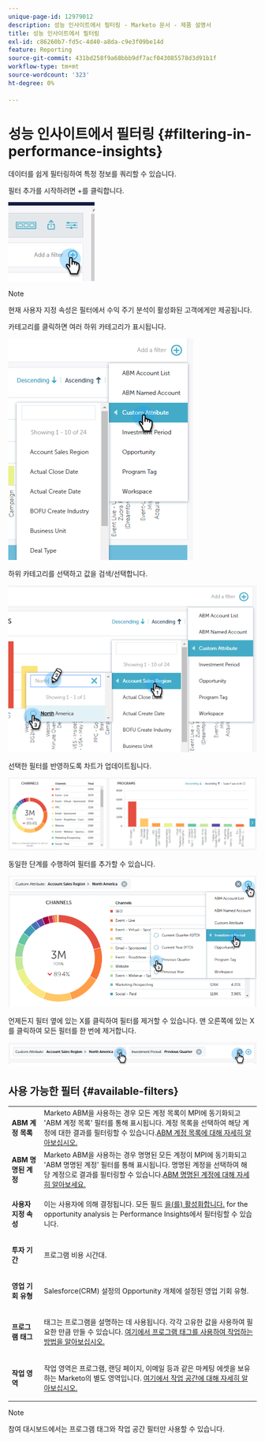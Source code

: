 ```yaml
---
unique-page-id: 12979012
description: 성능 인사이트에서 필터링 - Marketo 문서 - 제품 설명서
title: 성능 인사이트에서 필터링
exl-id: c86260b7-fd5c-4d40-a8da-c9e3f09be14d
feature: Reporting
source-git-commit: 431bd258f9a68bbb9df7acf043085578d3d91b1f
workflow-type: tm+mt
source-wordcount: '323'
ht-degree: 0%

---
```


# 성능 인사이트에서 필터링 {#filtering-in-performance-insights}

데이터를 쉽게 필터링하여 특정 정보를 쿼리할 수 있습니다.

필터 추가를 시작하려면 +를 클릭합니다.

![](assets/1-1.png)

>[!NOTE]
>
>현재 사용자 지정 속성은 필터에서 수익 주기 분석이 활성화된 고객에게만 제공됩니다.

카테고리를 클릭하면 여러 하위 카테고리가 표시됩니다.

![](assets/two-1.png)

하위 카테고리를 선택하고 값을 검색/선택합니다.

![](assets/three.png)

선택한 필터를 반영하도록 차트가 업데이트됩니다.

![](assets/four-1.png)

동일한 단계를 수행하여 필터를 추가할 수 있습니다.

![](assets/five.png)

언제든지 필터 옆에 있는 X를 클릭하여 필터를 제거할 수 있습니다. 맨 오른쪽에 있는 X를 클릭하여 모든 필터를 한 번에 제거합니다.

![](assets/6-2.png)

## 사용 가능한 필터 {#available-filters}

<table> 
 <tbody> 
  <tr> 
   <td colspan="1"><strong>ABM 계정 목록</strong></td> 
   <td colspan="1">Marketo ABM을 사용하는 경우 모든 계정 목록이 MPI에 동기화되고 'ABM 계정 목록' 필터를 통해 표시됩니다. 계정 목록을 선택하여 해당 계정에 대한 결과를 필터링할 수 있습니다.<a href="https://docs.marketo.com/display/public/DOCS/Account-Based+Web+Marketing+with+ABM" rel="nofollow">ABM 계정 목록에 대해 자세히 알아보십시오.</a></td> 
  </tr> 
  <tr> 
   <td colspan="1"><strong>ABM 명명된 계정</strong></td> 
   <td colspan="1">Marketo ABM을 사용하는 경우 명명된 모든 계정이 MPI에 동기화되고 'ABM 명명된 계정' 필터를 통해 표시됩니다. 명명된 계정을 선택하여 해당 계정으로 결과를 필터링할 수 있습니다.<a href="https://docs.marketo.com/x/eaCt" rel="nofollow">ABM 명명된 계정에 대해 자세히 알아보세요.</a></td> 
  </tr> 
  <tr> 
   <td colspan="1"><strong>사용자 지정 속성</strong></td> 
   <td colspan="1"><p>이는 사용자에 의해 결정됩니다. 모든 필드 <a href="/help/marketo/product-docs/reporting/revenue-cycle-analytics/revenue-tools/enabling-custom-field-sync-for-revenue-cycle-analytics.md" rel="nofollow">을(를) 활성화합니다.</a> for the opportunity analysis 는 Performance Insights에서 필터링할 수 있습니다.</p></td> 
  </tr> 
  <tr> 
   <td colspan="1"><p><strong>투자 기간</strong></p></td> 
   <td colspan="1"><p>프로그램 비용 시간대.</p></td> 
  </tr> 
  <tr> 
   <td colspan="1"><p><strong>영업 기회 유형</strong></p></td> 
   <td colspan="1"><p>Salesforce(CRM) 설정의 Opportunity 개체에 설정된 영업 기회 유형.</p></td> 
  </tr> 
  <tr> 
   <td><p><strong>프로그램 태그</strong></p></td> 
   <td><p>태그는 프로그램을 설명하는 데 사용됩니다. 각각 고유한 값을 사용하여 필요한 만큼 만들 수 있습니다. <a href="/help/marketo/product-docs/administration/tags/create-a-new-program-tag-and-tag-values.md" rel="nofollow">여기에서 프로그램 태그를 사용하여 작업하는 방법을 알아보십시오.</a></p></td> 
  </tr> 
  <tr> 
   <td><strong>작업 영역</strong></td> 
   <td><p>작업 영역은 프로그램, 랜딩 페이지, 이메일 등과 같은 마케팅 에셋을 보유하는 Marketo의 별도 영역입니다. <a href="/help/marketo/product-docs/administration/workspaces-and-person-partitions/understanding-workspaces-and-person-partitions.md" rel="nofollow">여기에서 작업 공간에 대해 자세히 알아보십시오.</a></p></td> 
  </tr> 
 </tbody> 
</table>

>[!NOTE]
>
>참여 대시보드에서는 프로그램 태그와 작업 공간 필터만 사용할 수 있습니다.
